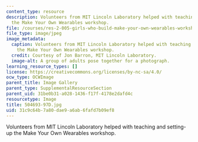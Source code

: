 ```yaml
---
content_type: resource
description: Volunteers from MIT Lincoln Laboratory helped with teaching and setting-up
  the Make Your Own Wearables workshop.
file: /courses/res-2-005-girls-who-build-make-your-own-wearables-workshop-spring-2015/31c9c64b7a80dae9a6ab6fafd7b09ef8_504693-97D.jpg
file_type: image/jpeg
image_metadata:
  caption: Volunteers from MIT Lincoln Laboratory helped with teaching and setting-up
    the Make Your Own Wearables workshop.
  credit: Courtesy of Jon Barron, MIT Lincoln Laboratory.
  image-alt: A group of adults pose together for a photograph.
learning_resource_types: []
license: https://creativecommons.org/licenses/by-nc-sa/4.0/
ocw_type: OCWImage
parent_title: Image Gallery
parent_type: SupplementalResourceSection
parent_uid: 31be0b31-a028-1436-f17f-4178e2dafd4c
resourcetype: Image
title: 504693-97D.jpg
uid: 31c9c64b-7a80-dae9-a6ab-6fafd7b09ef8
---
```

Volunteers from MIT Lincoln Laboratory helped with teaching and setting-up the Make Your Own Wearables workshop.